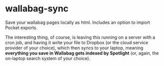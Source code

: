 # wallabag-sync
Save your wallabag pages locally as html.  Includes an option to import Pocket exports.

The interesting thing, of course, is leaving this running on a server with a cron job, and having it write your file to Dropbox (or the cloud service provider of your choice), which then syncs to your laptop, meaning **everything you save in Wallabag gets indexed by Spotlight** (or, again, the on-laptop search system of your choice).
